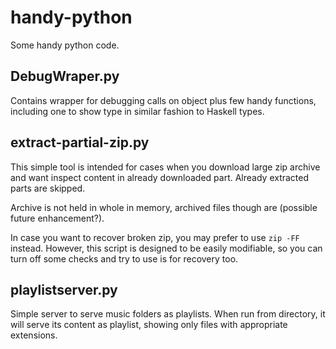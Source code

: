 handy-python
============

Some handy python code.

DebugWraper.py
--------------

Contains wrapper for debugging calls on object
plus few handy functions, including one to show
type in similar fashion to Haskell types.

extract-partial-zip.py
----------------------

This simple tool is intended for cases when you download large zip
archive and want inspect content in already downloaded part. Already
extracted parts are skipped.

Archive is not held in whole in memory, archived files though are
(possible future enhancement?).

In case you want to recover broken zip, you may prefer to
use `zip -FF` instead. However, this script is designed to
be easily modifiable, so you can turn off some checks
and try to use is for recovery too.

playlistserver.py
-----------------

Simple server to serve music folders as playlists.
When run from directory, it will serve its content as
playlist, showing only files with appropriate extensions.
